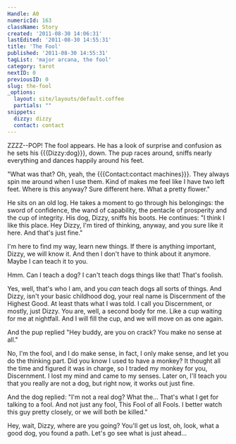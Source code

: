 ```yaml
---
Handle: A0
numericId: 163
className: Story
created: '2011-08-30 14:06:31'
lastEdited: '2011-08-30 14:55:31'
title: 'The Fool'
published: '2011-08-30 14:55:31'
tagList: 'major arcana, the fool'
category: tarot
nextID: 0
previousID: 0
slug: the-fool
_options:
  layout: site/layouts/default.coffee
  partials: ""
snippets:
  dizzy: dizzy
  contact: contact
---
```

ZZZZ--POP! The fool appears. He has a look of surprise and confusion as he sets his {{{Dizzy:dog}}}, down. The pup races around, sniffs nearly everything and dances happily around his feet.

"What was that? Oh, yeah, the {{{Contact:contact machines}}}. They always spin me around when I use them. Kind of makes me feel like I have two left feet. Where is this anyway? Sure different here. What a pretty flower."

He sits on an old log. He takes a moment to go through his belongings: the sword of confidence, the wand of capability, the pentacle of prosperity and the cup of integrity. His dog, Dizzy, sniffs his boots. He continues: "I think I like this place. Hey Dizzy, I'm tired of thinking, anyway, and you sure like it here. And that's just fine."

I'm here to find my way, learn new things. If there is anything important, Dizzy, we will know it. And then I don't have to think about it anymore. Maybe I can teach it to you.

Hmm. Can I teach a dog? I can't teach dogs things like that! That's foolish.

Yes, well, that's who I am, and you _can_ teach dogs all sorts of things. And Dizzy, isn't your basic childhood dog, your real name is Discernment of the Highest Good. At least thats what I was told. I call you Discernment, or mostly, just Dizzy. You are, well, a second body for me. Like a cup waiting for me at nightfall. And I will fill the cup, and we will move on as one again.

And the pup replied "Hey buddy, are you on crack? You make no sense at all."

No, I'm the fool, and I do make sense, in fact, I only make sense, and let you do the thinking part. Did you know I used to have a monkey? It thought all the time and figured it was in charge, so I traded my monkey for you, Discernment. I lost my mind and came to my senses. Later on, I'll teach you that you really are not a dog, but right now, it works out just fine.

And the dog replied: "I'm not a real dog? What the... That's what I get for talking to a fool. And not just any fool, This Fool of all Fools. I better watch this guy pretty closely, or we will both be killed."

Hey, wait, Dizzy, where are you going? You'll get us lost, oh, look, what a good dog, you found a path. Let's go see what is just ahead...

